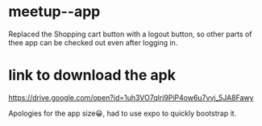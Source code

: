 # meetup--app

Replaced the Shopping cart button with a logout button, so other parts of thee app can be checked out even after logging in.

# link to download the apk
https://drive.google.com/open?id=1uh3VO7qlrj9PiP4ow6u7vvj_5JA8Fawy

Apologies for the app size😀, had to use expo to quickly bootstrap it. 
